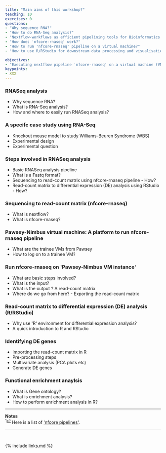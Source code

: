 ```yaml
---
title: "Main aims of this workshop?"
teaching: 10
exercises: 0
questions:
- "Why sequence RNA?"
- "How to do RNA-Seq analysis?"
- "Nextflow-workflows as efficient pipelining tools for Bioinformatics tasks?"
- "How does 'nfcore-rnaseq' work?"
- "How to run 'nfcore-rnaseq' pipeline on a virtual machine?"
- "How to use R/RStudio for downstream data processing and visualisation?" 

objectives:
- "Executing nextflow pipeline 'nfcore-rnaseq' on a virtual machine (VM) instance"
keypoints:
- XXX
---
```


### RNASeq analysis
- Why sequence RNA?
- What is RNA-Seq analysis?
- How and where to easily run RNASeq analysis?

### A specifc case study using RNA-Seq
- Knockout mouse model to study Williams-Beuren Syndrome (WBS)
- Experimental design
- Experimental question

### Steps involved in RNASeq analysis
- Basic RNASeq analysis pipeline 
- What is a Fastq format?
- Sequencing to read-count matrix using nfcore-rnaseq pipeline - How? 
- Read-count matrix to differential expression (DE) analysis using RStudio - How?

### Sequencing to read-count matrix (nfcore-rnaseq)
- What is nextflow?
- What is nfcore-rnaseq?

### Pawsey-Nimbus virtual machine: A platform to run nfcore-rnaseq pipeline 
- What are the trainee VMs from Pawsey
- How to log on to a trainee VM?
 
### Run nfcore-rnaseq on 'Pawsey-Nimbus VM instance'
- What are basic steps involved?
- What is the input?
- What is the output ? A read-count matrix
- Where do we go from here? - Exporting the read-count matrix

### Read-count matrix to differential expression (DE) analysis (R/RStudio)
- Why use 'R'  environment for differential expression analysis?
- A quick introduction to R and RStudio

### Identifying DE genes
- Importing the read-count matrix in R
- Pre-processing steps
- Multivariate analysis (PCA plots etc)
- Generate DE genes

### Functional enrichment anaylsis
- What is Gene ontology?
- What is enrichment analysis?
- How to perform enrichment analysis in R? 

___
**Notes**   
<sup id="f1">1[↩](#a1)</sup> Here is a list of ['nfcore pipelines'](https://nf-co.re/pipelines/).

___
<br>



{% include links.md %}
